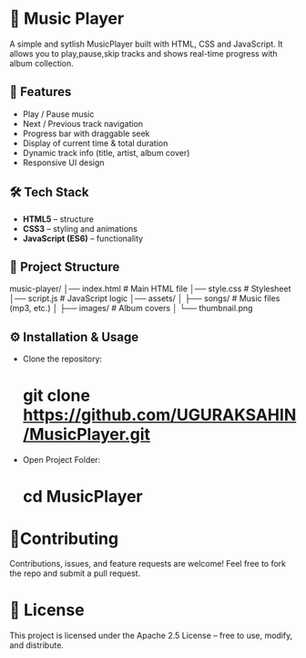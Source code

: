 # 🎵 Music Player

A simple and sytlish MusicPlayer built with HTML, CSS and JavaScript.
It allows you to play,pause,skip tracks and shows real-time progress with album collection.

## 🚀 Features

- Play / Pause music
- Next / Previous track navigation
- Progress bar with draggable seek
- Display of current time & total duration
- Dynamic track info (title, artist, album cover)
- Responsive UI design

## 🛠️ Tech Stack
- **HTML5** – structure
- **CSS3** – styling and animations
- **JavaScript (ES6)** – functionality

## 📂 Project Structure

music-player/
│── index.html # Main HTML file
│── style.css # Stylesheet
│── script.js # JavaScript logic
│── assets/
│ ├── songs/ # Music files (mp3, etc.)
│ ├── images/ # Album covers
│ └── thumbnail.png

## ⚙️ Installation & Usage

- Clone the repository:
   # git clone https://github.com/UGURAKSAHIN/MusicPlayer.git

- Open Project Folder:
  # cd MusicPlayer

# 🤝Contributing

Contributions, issues, and feature requests are welcome! Feel free to fork the repo and submit a pull request.

# 📜 License

This project is licensed under the Apache 2.5 License – free to use, modify, and distribute.
     

